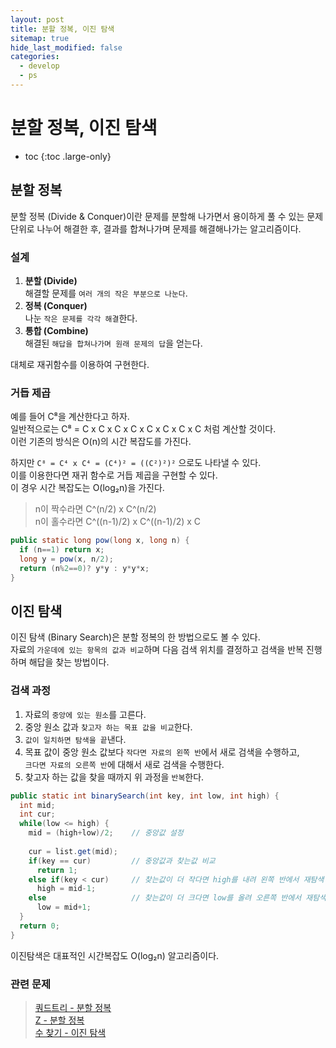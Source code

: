 ```yaml
---
layout: post
title: 분할 정복, 이진 탐색
sitemap: true
hide_last_modified: false
categories:
  - develop
  - ps
---
```

# 분할 정복, 이진 탐색

* toc
{:toc .large-only}

## 분할 정복
분할 정복 (Divide & Conquer)이란 문제를 분할해 나가면서 용이하게 풀 수 있는 문제 단위로 나누어 해결한 후, 결과를 합쳐나가며 문제를 해결해나가는 알고리즘이다.

### 설계
1. **분할 (Divide)**  
해결할 문제를 `여러 개의 작은 부분으로 나눈다`.
2. **정복 (Conquer)**  
나눈 `작은 문제를 각각 해결`한다.
3. **통합 (Combine)**  
해결된 `해답을 합쳐나가며 원래 문제의 답`을 얻는다.

대체로 재귀함수를 이용하여 구현한다.

### 거듭 제곱
예를 들어 C⁸을 계산한다고 하자.  
일반적으로는 C⁸ = C x C x C x C x C x C x C x C 처럼 계산할 것이다.  
이런 기존의 방식은 O(n)의 시간 복잡도를 가진다.  

하지만 `C⁸ = C⁴ x C⁴ = (C⁴)² = ((C²)²)²` 으로도 나타낼 수 있다.  
이를 이용한다면 재귀 함수로 거듭 제곱을 구현할 수 있다.  
이 경우 시간 복잡도는 O(log₂n)을 가진다.

> n이 짝수라면 C^(n/2) x C^(n/2)  
n이 홀수라면 C^((n-1)/2) x C^((n-1)/2) x C

```java
public static long pow(long x, long n) {
  if (n==1) return x;
  long y = pow(x, n/2);
  return (n%2==0)? y*y : y*y*x;
}
```

## 이진 탐색
이진 탐색 (Binary Search)은 분할 정복의 한 방법으로도 볼 수 있다.  
자료의 `가운데에 있는 항목의 값과 비교`하며 다음 검색 위치를 결정하고 검색을 반복 진행하며 해답을 찾는 방법이다.

### 검색 과정
1. 자료의 `중앙에 있는 원소`를 고른다.
2. 중앙 원소 값과 `찾고자 하는 목표 값을 비교`한다.
3. `값이 일치하면 탐색을 끝`낸다.
4. 목표 값이 중앙 원소 값보다 `작다면 자료의 왼쪽 반`에서 새로 검색을 수행하고,  
`크다면 자료의 오른쪽 반`에 대해서 새로 검색을 수행한다.
5. 찾고자 하는 값을 찾을 때까지 위 과정을 `반복`한다.

```java
public static int binarySearch(int key, int low, int high) {
  int mid;
  int cur;
  while(low <= high) {
    mid = (high+low)/2;    // 중앙값 설정
    
    cur = list.get(mid);
    if(key == cur)         // 중앙값과 찾는값 비교
      return 1;
    else if(key < cur)     // 찾는값이 더 작다면 high를 내려 왼쪽 반에서 재탐색
      high = mid-1;
    else                   // 찾는값이 더 크다면 low를 올려 오른쪽 반에서 재탐색
      low = mid+1;
  }
  return 0;
}
```
이진탐색은 대표적인 시간복잡도 O(log₂n) 알고리즘이다.

### 관련 문제 

> [쿼드트리 - 분할 정복](https://www.acmicpc.net/problem/1992)  
[Z - 분할 정복](https://www.acmicpc.net/problem/1074)  
[수 찾기 - 이진 탐색](https://www.acmicpc.net/problem/1920)  